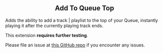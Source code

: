 <h2 align="center">Add To Queue Top</h2>

Adds the ability to add a track | playlist to the top of your Queue, instantly playing it after the currently playing track ends.
  
This extension **requires further testing**.  
  
Please file an issue at [this GitHub repo](https://github.com/Socketlike/SpicetifyExtensions/issues) if you encounter any issues.